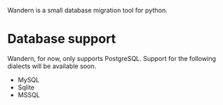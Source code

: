 Wandern is a small database migration tool for python.

# Database support

Wandern, for now, only supports PostgreSQL. Support for the following dialects
will be available soon.

-   MySQL
-   Sqlite
-   MSSQL
